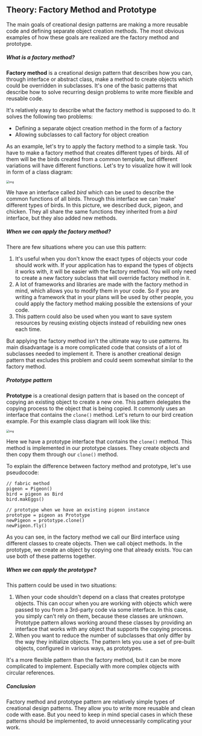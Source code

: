 ## Theory: Factory Method and Prototype

The main goals of creational design patterns are making a more reusable code and defining separate object creation methods. The most obvious examples of how these goals are realized are the factory method and prototype.

##### What is a factory method?

**Factory method** is a creational design pattern that describes how you can, through interface or abstract class, make a method to create objects which could be overridden in subclasses. It's one of the basic patterns that describe how to solve recurring design problems to write more flexible and reusable code.

It's relatively easy to describe what the factory method is supposed to do. It solves the following two problems:

- Defining a separate object creation method in the form of a factory
- Allowing subclasses to call factory for object creation

As an example, let's try to apply the factory method to a simple task. You have to make a factory method that creates different types of birds. All of them will be the birds created from a common template, but different variations will have different functions. Let's try to visualize how it will look in form of a class diagram:

<img src="https://ucarecdn.com/fd92e624-59ec-4da5-ae11-4feb5e1c139d/" alt="img" style="zoom: 50%;" />

We have an interface called *bird* which can be used to describe the common functions of all birds. Through this interface we can 'make' different types of birds. In this picture, we described duck, pigeon, and chicken. They all share the same functions they inherited from a *bird* interface, but they also added new methods.

##### When we can apply the factory method?

There are few situations where you can use this pattern:

1. It's useful when you don't know the exact types of objects your code should work with. If your application has to expand the types of objects it works with, it will be easier with the factory method. You will only need to create a new factory subclass that will override factory method in it.
2. A lot of frameworks and libraries are made with the factory method in mind, which allows you to modify them in your code. So if you are writing a framework that in your plans will be used by other people, you could apply the factory method making possible the extensions of your code.
3. This pattern could also be used when you want to save system resources by reusing existing objects instead of rebuilding new ones each time.

But applying the factory method isn't the ultimate way to use patterns. Its main disadvantage is a more complicated code that consists of a lot of subclasses needed to implement it. There is another creational design pattern that excludes this problem and could seem somewhat similar to the factory method.

##### Prototype pattern

**Prototype** is a creational design pattern that is based on the concept of copying an existing object to create a new one. This pattern delegates the copying process to the object that is being copied. It commonly uses an interface that contains the `clone()` method. Let's return to our bird creation example. For this example class diagram will look like this:

<img src="https://ucarecdn.com/667136a9-7411-484e-98da-f704b9cbd072/" alt="img" style="zoom:50%;" />

Here we have a prototype interface that contains the `clone()` method. This method is implemented in our prototype classes. They create objects and then copy them through our `clone()` method.

To explain the difference between factory method and prototype, let's use pseudocode:

```no-highlight
// fabric method
pigeon = Pigeon()
bird = pigeon as Bird
bird.makEggs()

// prototype when we have an existing pigeon instance
prototype = pigeon as Prototype
newPigeon = prototype.clone()
newPigeon.fly()
```

As you can see, in the factory method we call our Bird interface using different classes to create objects. Then we call object methods. In the prototype, we create an object by copying one that already exists. You can use both of these patterns together.

##### When we can apply the prototype?

This pattern could be used in two situations:

1. When your code shouldn't depend on a class that creates prototype objects. This can occur when you are working with objects which were passed to you from a 3rd-party code via some interface. In this case, you simply can't rely on them, because these classes are unknown. Prototype pattern allows working around these classes by providing an interface that works with any object that supports the copying process.
2. When you want to reduce the number of subclasses that only differ by the way they initialize objects. The pattern lets you use a set of pre-built objects, configured in various ways, as prototypes.

It's a more flexible pattern than the factory method, but it can be more complicated to implement. Especially with more complex objects with circular references.

##### Conclusion

Factory method and prototype pattern are relatively simple types of creational design patterns. They allow you to write more reusable and clean code with ease. But you need to keep in mind special cases in which these patterns should be implemented, to avoid unnecessarily complicating your work.